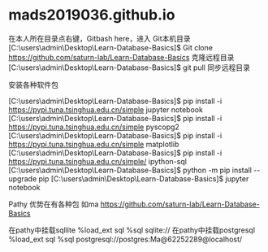 # mads2019036.github.io
在本人所在目录点右键，Gitbash here，进入 Git本机目录
[C:\users\admin\Desktop\Learn-Database-Basics]$ Git  clone  https://github.com/saturn-lab/Learn-Database-Basics 克隆远程目录
[C:\users\admin\Desktop\Learn-Database-Basics]$  git pull 同步远程目录

安装各种软件包

[C:\users\admin\Desktop\Learn-Database-Basics]$ pip install -i https://pypi.tuna.tsinghua.edu.cn/simple  jupyter notebook
[C:\users\admin\Desktop\Learn-Database-Basics]$ pip install -i https://pypi.tuna.tsinghua.edu.cn/simple pyscopg2
[C:\users\admin\Desktop\Learn-Database-Basics]$ pip install -i https://pypi.tuna.tsinghua.edu.cn/simple matplotlib
 [C:\users\admin\Desktop\Learn-Database-Basics]$ pip install -i https://pypi.tuna.tsinghua.edu.cn/simple/ ipython-sql
 [C:\users\admin\Desktop\Learn-Database-Basics]$  python -m pip install --upgrade pip
[C:\users\admin\Desktop\Learn-Database-Basics]$ jupyter notebook


Pathy 优势在有各种包
   如ma
https://github.com/saturn-lab/Learn-Database-Basics

在pathy中挂载sqllite
%load_ext sql
%sql sqlite://
在pathy中挂载postgresql
%load_ext sql
%sql postgresql://postgres:Ma@62252289@localhost/

